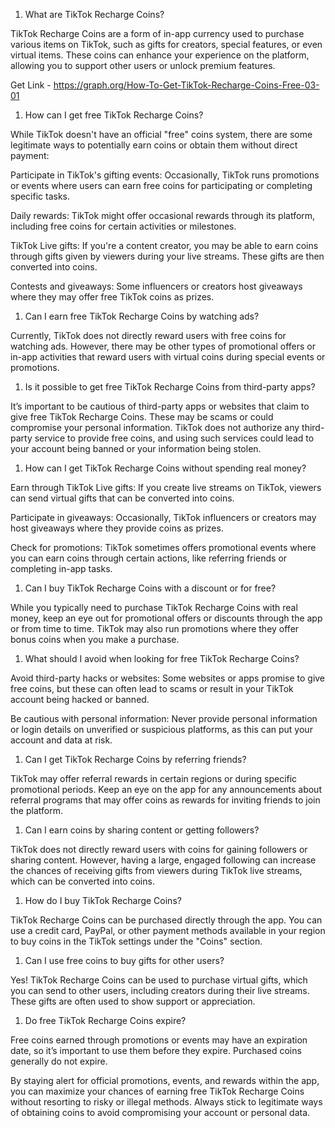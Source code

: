 ﻿1. What are TikTok Recharge Coins?

TikTok Recharge Coins are a form of in-app currency used to purchase various items on TikTok, such as gifts for creators, special features, or even virtual items. These coins can enhance your experience on the platform, allowing you to support other users or unlock premium features.

Get Link - https://graph.org/How-To-Get-TikTok-Recharge-Coins-Free-03-01

1. How can I get free TikTok Recharge Coins?

While TikTok doesn't have an official "free" coins system, there are some legitimate ways to potentially earn coins or obtain them without direct payment:

Participate in TikTok's gifting events: Occasionally, TikTok runs promotions or events where users can earn free coins for participating or completing specific tasks.

Daily rewards: TikTok might offer occasional rewards through its platform, including free coins for certain activities or milestones.

TikTok Live gifts: If you're a content creator, you may be able to earn coins through gifts given by viewers during your live streams. These gifts are then converted into coins.

Contests and giveaways: Some influencers or creators host giveaways where they may offer free TikTok coins as prizes.

1. Can I earn free TikTok Recharge Coins by watching ads?

Currently, TikTok does not directly reward users with free coins for watching ads. However, there may be other types of promotional offers or in-app activities that reward users with virtual coins during special events or promotions.

1. Is it possible to get free TikTok Recharge Coins from third-party apps?

It’s important to be cautious of third-party apps or websites that claim to give free TikTok Recharge Coins. These may be scams or could compromise your personal information. TikTok does not authorize any third-party service to provide free coins, and using such services could lead to your account being banned or your information being stolen.

1. How can I get TikTok Recharge Coins without spending real money?

Earn through TikTok Live gifts: If you create live streams on TikTok, viewers can send virtual gifts that can be converted into coins.

Participate in giveaways: Occasionally, TikTok influencers or creators may host giveaways where they provide coins as prizes.

Check for promotions: TikTok sometimes offers promotional events where you can earn coins through certain actions, like referring friends or completing in-app tasks.

1. Can I buy TikTok Recharge Coins with a discount or for free?

While you typically need to purchase TikTok Recharge Coins with real money, keep an eye out for promotional offers or discounts through the app or from time to time. TikTok may also run promotions where they offer bonus coins when you make a purchase.

1. What should I avoid when looking for free TikTok Recharge Coins?

Avoid third-party hacks or websites: Some websites or apps promise to give free coins, but these can often lead to scams or result in your TikTok account being hacked or banned.

Be cautious with personal information: Never provide personal information or login details on unverified or suspicious platforms, as this can put your account and data at risk.

1. Can I get TikTok Recharge Coins by referring friends?

TikTok may offer referral rewards in certain regions or during specific promotional periods. Keep an eye on the app for any announcements about referral programs that may offer coins as rewards for inviting friends to join the platform.

1. Can I earn coins by sharing content or getting followers?

TikTok does not directly reward users with coins for gaining followers or sharing content. However, having a large, engaged following can increase the chances of receiving gifts from viewers during TikTok live streams, which can be converted into coins.

1. How do I buy TikTok Recharge Coins?

TikTok Recharge Coins can be purchased directly through the app. You can use a credit card, PayPal, or other payment methods available in your region to buy coins in the TikTok settings under the "Coins" section.

1. Can I use free coins to buy gifts for other users?

Yes! TikTok Recharge Coins can be used to purchase virtual gifts, which you can send to other users, including creators during their live streams. These gifts are often used to show support or appreciation.

1. Do free TikTok Recharge Coins expire?

Free coins earned through promotions or events may have an expiration date, so it’s important to use them before they expire. Purchased coins generally do not expire.

By staying alert for official promotions, events, and rewards within the app, you can maximize your chances of earning free TikTok Recharge Coins without resorting to risky or illegal methods. Always stick to legitimate ways of obtaining coins to avoid compromising your account or personal data.
